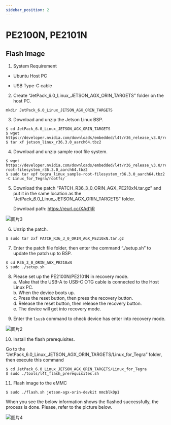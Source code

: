 ```yaml
---
sidebar_position: 2
---
```


# PE2100N, PE2101N

## Flash Image

1. System Requirement

  * Ubuntu Host PC

  * USB Type-C cable


2. Create “JetPack_6.0_Linux_JETSON_AGX_ORIN_TARGETS” folder on the host PC.   
```
mkdir JetPack_6.0_Linux_JETSON_AGX_ORIN_TARGETS
```

3. Download and unzip the Jetson Linux BSP.

```
$ cd JetPack_6.0_Linux_JETSON_AGX_ORIN_TARGETS
$ wget https://developer.nvidia.com/downloads/embedded/l4t/r36_release_v3.0/release/jetson_linux_r36.3.0_aarch64.tbz2
$ tar xf jetson_linux_r36.3.0_aarch64.tbz2
```

4. Download and unzip sample root file system.

```
$ wget https://developer.nvidia.com/downloads/embedded/l4t/r36_release_v3.0/release/tegra_linux_sample-root-filesystem_r36.3.0_aarch64.tbz2
$ sudo tar xpf tegra_linux_sample-root-filesystem_r36.3.0_aarch64.tbz2 -C Linux_for_Tegra/rootfs/
```

5. Download the patch “PATCH_R36_3_0_ORIN_AGX_PE210xN.tar.gz” and put it in the same location as the “JetPack_6.0_Linux_JETSON_AGX_ORIN_TARGETS” folder.

   Download path: https://reurl.cc/XAd1jR

![圖片3](https://github.com/user-attachments/assets/919a655a-f44c-4294-8c64-6f2b77238035)

6. Unzip the patch.

```
$ sudo tar zxf PATCH_R36_3_0_ORIN_AGX_PE210xN.tar.gz
```

7. Enter the patch file folder, then enter the command “./setup.sh” to update the patch up to BSP.

```
$ cd R36_3_0_ORIN_AGX_PE210xN
$ sudo ./setup.sh
```

8. Please set up the PE2100N/PE2101N in recovery mode.   
   a. Make that the USB-A to USB-C OTG cable is connected to the Host Linux PC.   
   b. When the device boots up.   
   c. Press the reset button, then press the recovery button.   
   d. Release the reset button, then release the recovery button.   
   e. The device will get into recovery mode.   

9. Enter the `lsusb` command to check device has enter into recovery mode.

![圖片2](https://github.com/user-attachments/assets/c5760cf7-8764-4505-837f-6df32574fa26)


10. Install the flash prerequisites.

   Go to the “JetPack_6.0_Linux_JETSON_AGX_ORIN_TARGETS/Linux_for_Tegra” folder, then execute this command

```
$ cd JetPack_6.0_Linux_JETSON_AGX_ORIN_TARGETS/Linux_for_Tegra
$ sudo ./tools/l4t_flash_prerequisites.sh
```

11. Flash image to the eMMC

```
$ sudo ./flash.sh jetson-agx-orin-devkit mmcblk0p1
```

When you see the below information shows the flashed successfully, the process is done. Please, refer to the picture below.

![圖片4](https://github.com/user-attachments/assets/afbb42b3-8ca0-4ceb-a073-beb0512c65be)


&nbsp;

